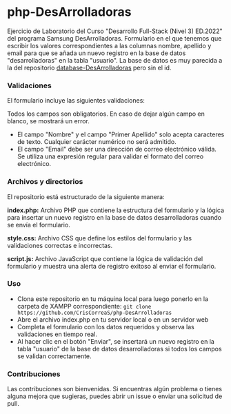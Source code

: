 # php-DesArrolladoras
Ejercicio de Laboratorio del Curso "Desarrollo Full-Stack (Nivel 3) ED.2022" del programa Samsung DesArrolladoras. Formulario en el que tenemos que escribir los valores correspondientes a las columnas nombre, apellido y email para que se añada un nuevo registro en la base de datos "desarrolladoras" en la tabla "usuario". La base de datos es muy parecida a la del repositorio <a href="https://github.com/CrisCorreaS/database-DesArrolladoras">database-DesArrolladoras</a> pero sin el id.

### Validaciones
El formulario incluye las siguientes validaciones:

Todos los campos son obligatorios. En caso de dejar algún campo en blanco, se mostrará un error.
- El campo "Nombre" y el campo "Primer Apellido" solo acepta caracteres de texto. Cualquier carácter numérico no será admitido.
- El campo "Email" debe ser una dirección de correo electrónico válida. Se utiliza una expresión regular para validar el formato del correo electrónico.


### Archivos y directorios
El repositorio está estructurado de la siguiente manera:

**index.php:** Archivo PHP que contiene la estructura del formulario y la lógica para insertar un nuevo registro en la base de datos desarrolladoras cuando se envía el formulario.

**style.css:** Archivo CSS que define los estilos del formulario y las validaciones correctas e incorrectas.

**script.js:** Archivo JavaScript que contiene la lógica de validación del formulario y muestra una alerta de registro exitoso al enviar el formulario.

### Uso
- Clona este repositorio en tu máquina local para luego ponerlo en la carpeta de XAMPP correspondiente: `git clone https://github.com/CrisCorreaS/php-DesArrolladoras`
- Abre el archivo index.php en tu servidor local o en un servidor web
- Completa el formulario con los datos requeridos y observa las validaciones en tiempo real.
- Al hacer clic en el botón "Enviar", se insertará un nuevo registro en la tabla "usuario" de la base de datos desarrolladoras si todos los campos se validan correctamente.

### Contribuciones
Las contribuciones son bienvenidas. Si encuentras algún problema o tienes alguna mejora que sugieras, puedes abrir un issue o enviar una solicitud de pull.
